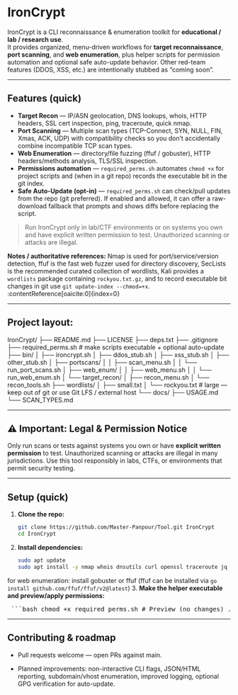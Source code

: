 # IronCrypt

IronCrypt is a CLI reconnaissance & enumeration toolkit for **educational / lab / research use**.  
It provides organized, menu-driven workflows for **target reconnaissance**, **port scanning**, and **web enumeration**, plus helper scripts for permission automation and optional safe auto-update behavior. Other red-team features (DDOS, XSS, etc.) are intentionally stubbed as “coming soon”.

---

## Features (quick)

- **Target Recon** — IP/ASN geolocation, DNS lookups, whois, HTTP headers, SSL cert inspection, ping, traceroute, quick nmap.  
- **Port Scanning** — Multiple scan types (TCP-Connect, SYN, NULL, FIN, Xmas, ACK, UDP) with compatibility checks so you don’t accidentally combine incompatible TCP scan types.  
- **Web Enumeration** — directory/file fuzzing (ffuf / gobuster), HTTP headers/methods analysis, TLS/SSL inspection.  
- **Permissions automation** — `required_perms.sh` automates `chmod +x` for project scripts and (when in a git repo) records the executable bit in the git index.  
- **Safe Auto-Update (opt-in)** — `required_perms.sh` can check/pull updates from the repo (git preferred). If enabled and allowed, it can offer a raw-download fallback that prompts and shows diffs before replacing the script.

> Run IronCrypt only in lab/CTF environments or on systems you own and have explicit written permission to test. Unauthorized scanning or attacks are illegal.

**Notes / authoritative references:** Nmap is used for port/service/version detection, ffuf is the fast web fuzzer used for directory discovery, SecLists is the recommended curated collection of wordlists, Kali provides a `wordlists` package containing `rockyou.txt.gz`, and to record executable bit changes in git use `git update-index --chmod=+x`. :contentReference[oaicite:0]{index=0}

---

## Project layout:
   
   IronCrypt/
   ├── README.md
   ├── LICENSE
   ├── deps.txt
   ├── .gitignore
   ├── required_perms.sh # make scripts executable + optional auto-update
   ├── bin/
   │ ├── ironcrypt.sh
   │ ├── ddos_stub.sh
   │ ├── xss_stub.sh
   │ ├── other_stub.sh
   │ ├── portscans/
   │ │ ├── scan_menu.sh
   │ │ └── run_port_scans.sh
   │ ├── web_enum/
   │ │ ├── web_menu.sh
   │ │ └── run_web_enum.sh
   │ └── target_recon/
   │ ├── recon_menu.sh
   │ └── recon_tools.sh
   ├── wordlists/
   │ ├── small.txt
   │ └── rockyou.txt # large — keep out of git or use Git LFS / external host
   └── docs/
   ├── USAGE.md
   └── SCAN_TYPES.md

---

## ⚠️ Important: Legal & Permission Notice

Only run scans or tests against systems you own or have **explicit written permission** to test. Unauthorized scanning or attacks are illegal in many jurisdictions. Use this tool responsibly in labs, CTFs, or environments that permit security testing.


---

## Setup (quick)

1. **Clone the repo:**
   ```bash
   git clone https://github.com/Master-Panpour/Tool.git IronCrypt
   cd IronCrypt
2. **Install dependencies:**
   ```bash
   sudo apt update
   sudo apt install -y nmap whois dnsutils curl openssl traceroute jq
for web enumeration: install gobuster or ffuf (ffuf can be installed via `go install github.com/ffuf/ffuf/v2@latest`)
3. **Make the helper executable and preview/apply permissions:**
<pre> ```bash chmod +x required_perms.sh # Preview (no changes) ./required_perms.sh --dry # Apply permissions ./required_perms.sh # Enable safe git-based auto-update check during run (opt-in) AUTO_UPDATE=1 ./required_perms.sh ``` </pre>
---

## Contributing & roadmap

- Pull requests welcome — open PRs against main.

- Planned improvements: non-interactive CLI flags, JSON/HTML reporting, subdomain/vhost enumeration, improved logging, optional GPG verification for auto-update.